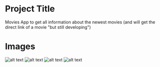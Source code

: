 # Project Title
Movies App to get all information about the newest movies (and will get the direct link of a movie "but still developing")

# Images
![alt text](https://i.ibb.co/2YKBxC4/Screenshot-20190913-134505.png)
![alt text](https://i.ibb.co/mRWKr8X/Screenshot-20190913-134513.png)
![alt text](https://i.ibb.co/wrx7DtS/Screenshot-20190913-134528.png)
![alt text](https://i.ibb.co/SfH7h8d/Screenshot-20190913-134544.png)
